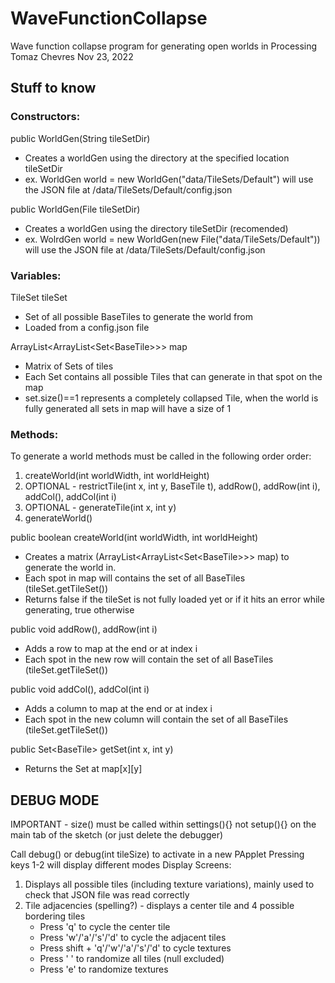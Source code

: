 # WaveFunctionCollapse
Wave function collapse program for generating open worlds in Processing
Tomaz Chevres
Nov 23, 2022


## Stuff to know
### Constructors:
public WorldGen(String tileSetDir)
- Creates a worldGen using the directory at the specified location tileSetDir
- ex. WorldGen world = new WorldGen("data/TileSets/Default") will use the JSON file at /data/TileSets/Default/config.json

public WorldGen(File tileSetDir)
- Creates a worldGen using the directory tileSetDir (recomended)
- ex. WolrdGen world = new WorldGen(new File("data/TileSets/Default")) will use the JSON file at /data/TileSets/Default/config.json


### Variables:
TileSet tileSet
- Set of all possible BaseTiles to generate the world from
- Loaded from a config.json file

ArrayList\<ArrayList\<Set\<BaseTile\>\>\> map
- Matrix of Sets of tiles
- Each Set contains all possible Tiles that can generate in that spot on the map
- set.size()==1 represents a completely collapsed Tile, when the world is fully generated all sets in map will have a size of 1

### Methods:
To generate a world methods must be called in the following order order:
1. createWorld(int worldWidth, int worldHeight)
2. OPTIONAL - restrictTile(int x, int y, BaseTile t), addRow(), addRow(int i), addCol(), addCol(int i)
3. OPTIONAL - generateTile(int x, int y)
4. generateWorld()

public boolean createWorld(int worldWidth, int worldHeight)
- Creates a matrix (ArrayList\<ArrayList\<Set\<BaseTile\>\>\> map) to generate the world in.
- Each spot in map will contains the set of all BaseTiles (tileSet.getTileSet())
- Returns false if the tileSet is not fully loaded yet or if it hits an error while generating, true otherwise

public void addRow(), addRow(int i)
- Adds a row to map at the end or at index i
- Each spot in the new row will contain the set of all BaseTiles (tileSet.getTileSet())

public void addCol(), addCol(int i)
- Adds a column to map at the end or at index i
- Each spot in the new column will contain the set of all BaseTiles (tileSet.getTileSet())

public Set\<BaseTile\> getSet(int x, int y)
- Returns the Set at map[x][y]



## DEBUG MODE
IMPORTANT - size() must be called within settings(){} not setup(){} on the main tab of the sketch (or just delete the debugger)

Call debug() or debug(int tileSize) to activate in a new PApplet
Pressing keys 1-2 will display different modes
Display Screens:
1. Displays all possible tiles (including texture variations), mainly used to check that JSON file was read correctly
2. Tile adjacencies (spelling?) - displays a center tile and 4 possible bordering tiles
   - Press 'q' to cycle the center tile
   - Press 'w'/'a'/'s'/'d' to cycle the adjacent tiles
   - Press shift + 'q'/'w'/'a'/'s'/'d' to cycle textures
   - Press ' ' to randomize all tiles (null excluded)
   - Press 'e' to randomize textures
